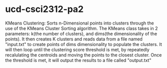 # ucd-csci2312-pa2
KMeans Clustering:
  Sorts n-Dimensional points into clusters through the use of the KMeans Cluster Sorting algorithm. The KMeans class takes in 2 parameters: k(the number of clusters), and dims(the dimensionality of the points). It then creates K clusters and reads data from a file named "input.txt" to create points of dims dimensionality to populate the clusters. It will then loop until the clustering score threshold is met, by repeatedly recalulating the centroids and moving the points to the closest cluster. Once the threshold is met, it will output the results to a file called "output.txt"
